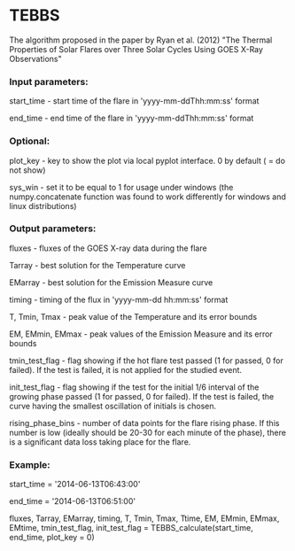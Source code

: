 # TEBBS
The algorithm proposed in the paper by Ryan et al. (2012) "The Thermal Properties of Solar Flares over Three Solar Cycles Using GOES X-Ray Observations"

### Input parameters:

start_time - start time of the flare in 'yyyy-mm-ddThh:mm:ss' format

end_time - end time of the flare in 'yyyy-mm-ddThh:mm:ss' format

### Optional:

plot_key - key to show the plot via local pyplot interface. 0 by default ( = do not show)

sys_win - set it to be equal to 1 for usage under windows (the numpy.concatenate function was found to work differently for windows and linux distributions)

### Output parameters:

fluxes - fluxes of the GOES X-ray data during the flare

Tarray - best solution for the Temperature curve

EMarray - best solution for the Emission Measure curve

timing - timing of the flux in 'yyyy-mm-dd hh:mm:ss' format

T, Tmin, Tmax - peak value of the Temperature and its error bounds

EM, EMmin, EMmax - peak values of the Emission Measure and its error bounds

tmin_test_flag - flag showing if the hot flare test passed (1 for passed, 0 for failed).
If the test is failed, it is not applied for the studied event.

init_test_flag - flag showing if the test for the initial 1/6 interval of the growing phase passed (1 for passed, 0 for failed).
If the test is failed, the curve having the smallest oscillation of initials is chosen.

rising_phase_bins - number of data points for the flare rising phase.
If this number is low (ideally should be 20-30 for each minute of the phase), there is a significant data loss taking place for the flare.

### Example:

start_time = '2014-06-13T06:43:00'

end_time = '2014-06-13T06:51:00'

fluxes, Tarray, EMarray, timing, T, Tmin, Tmax, Ttime, EM, EMmin, EMmax, EMtime, tmin_test_flag, init_test_flag = TEBBS_calculate(start_time, end_time, plot_key = 0)
